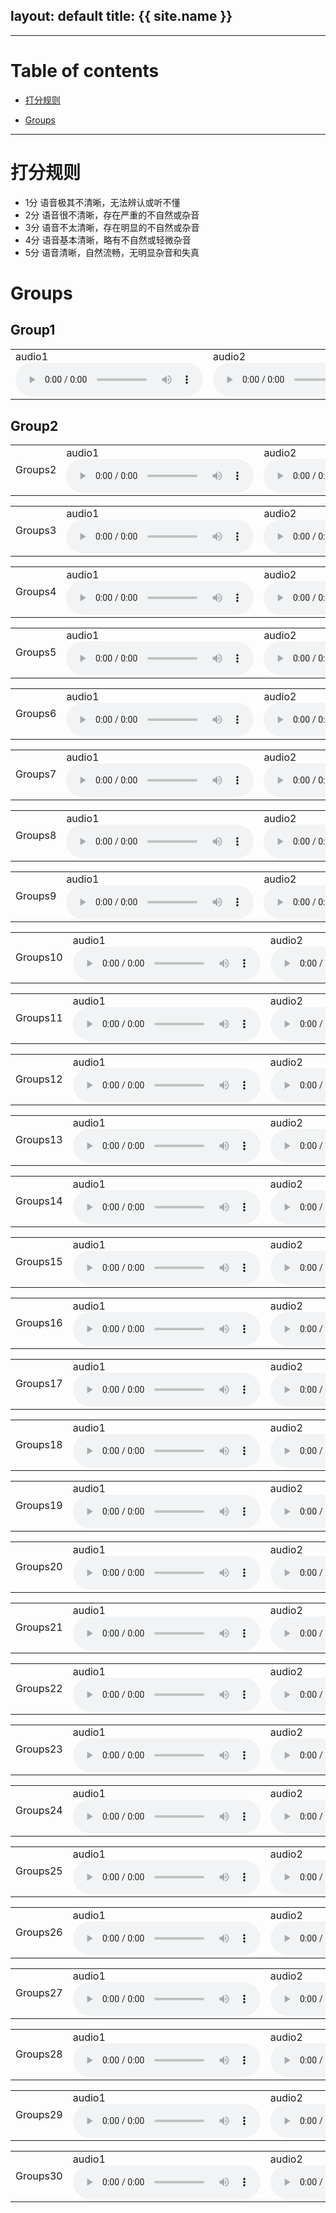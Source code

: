 layout: default
title: {{ site.name }}
---

---

# Table of contents

* [打分规则](#rules)
<!-- * [Model Description](#model) -->
* [Groups](#groups)

---

<a name="rules"></a>
# 打分规则
* 1分	语音极其不清晰，无法辨认或听不懂
* 2分	语音很不清晰，存在严重的不自然或杂音
* 3分	语音不太清晰，存在明显的不自然或杂音
* 4分	语音基本清晰，略有不自然或轻微杂音
* 5分	语音清晰，自然流畅，无明显杂音和失真


<!-- <a name="model"></a>
# Model Description -->

<a name="groups"></a>
# Groups
## Group1
<table>
  <tbody>
    <tr>
    </tr>
    <tr>
      <td> audio1 <audio src="https://github.com/JoyW12138/samples-for-MOS/blob/master/group1/0_generated_MelGAN.wav" controls></td>
      <td> audio2 <audio src="https://github.com/JoyW12138/samples-for-MOS/blob/master/group1/0_generated_Noskip-32.wav" controls></td>
      <td> audio3 <audio src="https://github.com/JoyW12138/samples-for-MOS/blob/master/group1/0_generated_Skipv2-32-residual-16842-2s.wav" controls></td>
      <td> audio4 <audio src="https://github.com/JoyW12138/samples-for-MOS/blob/master/group1/0_generated_Skipv2-32.wav" controls></td>
      <td> audio5 <audio src="https://github.com/JoyW12138/samples-for-MOS/blob/master/group1/0_original.wav" controls></td>
    </tr>
  </tbody>
  <colgroup>
  </colgroup>
</table>

## Group2
<table>
  <tbody>
    <tr>
    </tr>
    <tr>
      <td>Groups2</td>
      <td> audio1 <audio src="https://github.com/JoyW12138/samples-for-MOS/blob/master/group2/1_generated_MelGAN.wav" controls></td>
      <td> audio2 <audio src="https://github.com/JoyW12138/samples-for-MOS/blob/master/group2/1_generated_Noskip-32.wav" controls></td>
      <td> audio3 <audio src="https://github.com/JoyW12138/samples-for-MOS/blob/master/group2/1_generated_Skipv2-32-residual-16842-2s.wav" controls></td>
      <td> audio4 <audio src="https://github.com/JoyW12138/samples-for-MOS/blob/master/group2/1_generated_Skipv2-32.wav" controls></td>
      <td> audio5 <audio src="https://github.com/JoyW12138/samples-for-MOS/blob/master/group2/1_original.wav" controls></td>
    </tr>
  </tbody>
  <colgroup>
  </colgroup>
</table>

<table>
  <tbody>
    <tr>
    </tr>
    <tr>
      <td>Groups3</td>
      <td> audio1 <audio src="https://github.com/JoyW12138/samples-for-MOS/blob/master/group3/2_generated_MelGAN.wav" controls></td>
      <td> audio2 <audio src="https://github.com/JoyW12138/samples-for-MOS/blob/master/group3/2_generated_Noskip-32.wav" controls></td>
      <td> audio3 <audio src="https://github.com/JoyW12138/samples-for-MOS/blob/master/group3/2_generated_Skipv2-32-residual-16842-2s.wav" controls></td>
      <td> audio4 <audio src="https://github.com/JoyW12138/samples-for-MOS/blob/master/group3/2_generated_Skipv2-32.wav" controls></td>
      <td> audio5 <audio src="https://github.com/JoyW12138/samples-for-MOS/blob/master/group3/2_original.wav" controls></td>
    </tr>
  </tbody>
  <colgroup>
  </colgroup>

<table>
  <tbody>
    <tr>
    </tr>
    <tr>
      <td>Groups4</td>
      <td> audio1 <audio src="https://github.com/changtaoli/samples/raw/main/dccrn_-10/speaker_19/sample_13.wav" controls></td>
      <td> audio2 <audio src="https://github.com/changtaoli/samples/raw/main/dccrn_stft/speaker_19/sample_13.wav" controls></td>
      <td> audio3 <audio src="https://github.com/changtaoli/samples/raw/main/direct/speaker_19/sample_13.wav" controls></td>
      <td> audio4 <audio src="https://github.com/changtaoli/samples/raw/main/dpt/speaker_19/sample_13.wav" controls></td>
      <td> audio5 <audio src="https://github.com/changtaoli/samples/raw/main/dpt/speaker_17/sample_18.wav" controls></td>
    </tr>
  </tbody>
  <colgroup>
  </colgroup>

<table>
  <tbody>
    <tr>
    </tr>
    <tr>
      <td>Groups5</td>
      <td> audio1 <audio src="https://github.com/changtaoli/samples/raw/main/dccrn_-10/speaker_22/sample_16.wav" controls></td>
      <td> audio2 <audio src="https://github.com/changtaoli/samples/raw/main/dccrn_stft/speaker_22/sample_16.wav" controls></td>
      <td> audio3 <audio src="https://github.com/changtaoli/samples/raw/main/direct/speaker_22/sample_16.wav" controls></td>
      <td> audio4 <audio src="https://github.com/changtaoli/samples/raw/main/dpt/speaker_22/sample_16.wav" controls></td>
      <td> audio5 <audio src="https://github.com/changtaoli/samples/raw/main/dpt/speaker_17/sample_18.wav" controls></td>
    </tr>
  </tbody>
  <colgroup>
  </colgroup>

<table>
  <tbody>
    <tr>
    </tr>
    <tr>
      <td>Groups6</td>
      <td> audio1 <audio src="https://github.com/changtaoli/samples/raw/main/dccrn_-10/speaker_3/sample_1.wav" controls></td>
      <td> audio2 <audio src="https://github.com/changtaoli/samples/raw/main/dccrn_stft/speaker_3/sample_1.wav" controls></td>
      <td> audio3 <audio src="https://github.com/changtaoli/samples/raw/main/direct/speaker_3/sample_1.wav" controls></td>
      <td> audio4 <audio src="https://github.com/changtaoli/samples/raw/main/dpt/speaker_3/sample_1.wav" controls></td>
      <td> audio5 <audio src="https://github.com/changtaoli/samples/raw/main/dpt/speaker_17/sample_18.wav" controls></td>
    </tr>
  </tbody>
  <colgroup>
  </colgroup>

<table>
  <tbody>
    <tr>
    </tr>
    <tr>
      <td>Groups7</td>
      <td> audio1 <audio src="https://github.com/changtaoli/samples/raw/main/dccrn_-10/speaker_1/sample_1.wav" controls></td>
      <td> audio2 <audio src="https://github.com/changtaoli/samples/raw/main/dccrn_stft/speaker_1/sample_1.wav" controls></td>
      <td> audio3 <audio src="https://github.com/changtaoli/samples/raw/main/direct/speaker_1/sample_1.wav" controls></td>
      <td> audio4 <audio src="https://github.com/changtaoli/samples/raw/main/dpt/speaker_1/sample_1.wav" controls></td>
      <td> audio5 <audio src="https://github.com/changtaoli/samples/raw/main/dpt/speaker_17/sample_18.wav" controls></td>
    </tr>
  </tbody>
  <colgroup>
  </colgroup>

<table>
  <tbody>
    <tr>
    </tr>
    <tr>
      <td>Groups8</td>
      <td> audio1 <audio src="https://github.com/changtaoli/samples/raw/main/dccrn_-10/speaker_13/sample_24.wav" controls></td>
      <td> audio2 <audio src="https://github.com/changtaoli/samples/raw/main/dccrn_stft/speaker_13/sample_24.wav" controls></td>
      <td> audio3 <audio src="https://github.com/changtaoli/samples/raw/main/direct/speaker_13/sample_24.wav" controls></td>
      <td> audio4 <audio src="https://github.com/changtaoli/samples/raw/main/dpt/speaker_13/sample_24.wav" controls></td>
      <td> audio5 <audio src="https://github.com/changtaoli/samples/raw/main/dpt/speaker_17/sample_18.wav" controls></td>
    </tr>
  </tbody>
  <colgroup>
  </colgroup>

<table>
  <tbody>
    <tr>
    </tr>
    <tr>
      <td>Groups9</td>
      <td> audio1 <audio src="https://github.com/changtaoli/samples/raw/main/dccrn_-10/speaker_17/sample_41.wav" controls></td>
      <td> audio2 <audio src="https://github.com/changtaoli/samples/raw/main/dccrn_stft/speaker_17/sample_41.wav" controls></td>
      <td> audio3 <audio src="https://github.com/changtaoli/samples/raw/main/direct/speaker_17/sample_41.wav" controls></td>
      <td> audio4 <audio src="https://github.com/changtaoli/samples/raw/main/dpt/speaker_17/sample_41.wav" controls></td>
      <td> audio5 <audio src="https://github.com/changtaoli/samples/raw/main/dpt/speaker_17/sample_18.wav" controls></td>
    </tr>
  </tbody>
  <colgroup>
  </colgroup>

<table>
  <tbody>
    <tr>
    </tr>
    <tr>
      <td>Groups10</td>
      <td> audio1 <audio src="https://github.com/changtaoli/samples/raw/main/dccrn_-10/speaker_19/sample_20.wav" controls></td>
      <td> audio2 <audio src="https://github.com/changtaoli/samples/raw/main/dccrn_stft/speaker_19/sample_20.wav" controls></td>
      <td> audio3 <audio src="https://github.com/changtaoli/samples/raw/main/direct/speaker_19/sample_20.wav" controls></td>
      <td> audio4 <audio src="https://github.com/changtaoli/samples/raw/main/dpt/speaker_19/sample_20.wav" controls></td>
      <td> audio5 <audio src="https://github.com/changtaoli/samples/raw/main/dpt/speaker_17/sample_18.wav" controls></td>
    </tr>
  </tbody>
  <colgroup>
  </colgroup>

<table>
  <tbody>
    <tr>
    </tr>
    <tr>
      <td>Groups11</td>
      <td> audio1 <audio src="https://github.com/changtaoli/samples/raw/main/dccrn_-10/speaker_22/sample_22.wav" controls></td>
      <td> audio2 <audio src="https://github.com/changtaoli/samples/raw/main/dccrn_stft/speaker_22/sample_22.wav" controls></td>
      <td> audio3 <audio src="https://github.com/changtaoli/samples/raw/main/direct/speaker_22/sample_22.wav" controls></td>
      <td> audio4 <audio src="https://github.com/changtaoli/samples/raw/main/dpt/speaker_22/sample_22.wav" controls></td>
      <td> audio5 <audio src="https://github.com/changtaoli/samples/raw/main/dpt/speaker_17/sample_18.wav" controls></td>
    </tr>
  </tbody>
  <colgroup>
  </colgroup>

<table>
  <tbody>
    <tr>
    </tr>
    <tr>
      <td>Groups12</td>
      <td> audio1 <audio src="https://github.com/changtaoli/samples/raw/main/dccrn_-10/speaker_3/sample_12.wav" controls></td>
      <td> audio2 <audio src="https://github.com/changtaoli/samples/raw/main/dccrn_stft/speaker_3/sample_12.wav" controls></td>
      <td> audio3 <audio src="https://github.com/changtaoli/samples/raw/main/direct/speaker_3/sample_12.wav" controls></td>
      <td> audio4 <audio src="https://github.com/changtaoli/samples/raw/main/dpt/speaker_3/sample_12.wav" controls></td>
      <td> audio5 <audio src="https://github.com/changtaoli/samples/raw/main/dpt/speaker_17/sample_18.wav" controls></td>
    </tr>
  </tbody>
  <colgroup>
  </colgroup>

<table>
  <tbody>
    <tr>
    </tr>
    <tr>
      <td>Groups13</td>
      <td> audio1 <audio src="https://github.com/changtaoli/samples/raw/main/dccrn_-10/speaker_1/sample_15.wav" controls></td>
      <td> audio2 <audio src="https://github.com/changtaoli/samples/raw/main/dccrn_stft/speaker_1/sample_15.wav" controls></td>
      <td> audio3 <audio src="https://github.com/changtaoli/samples/raw/main/direct/speaker_1/sample_15.wav" controls></td>
      <td> audio4 <audio src="https://github.com/changtaoli/samples/raw/main/dpt/speaker_1/sample_15.wav" controls></td>
      <td> audio5 <audio src="https://github.com/changtaoli/samples/raw/main/dpt/speaker_17/sample_18.wav" controls></td>
    </tr>
  </tbody>
  <colgroup>
  </colgroup>

<table>
  <tbody>
    <tr>
    </tr>
    <tr>
      <td>Groups14</td>
      <td> audio1 <audio src="https://github.com/changtaoli/samples/raw/main/dccrn_-10/speaker_13/sample_27.wav" controls></td>
      <td> audio2 <audio src="https://github.com/changtaoli/samples/raw/main/dccrn_stft/speaker_13/sample_27.wav" controls></td>
      <td> audio3 <audio src="https://github.com/changtaoli/samples/raw/main/direct/speaker_13/sample_27.wav" controls></td>
      <td> audio4 <audio src="https://github.com/changtaoli/samples/raw/main/dpt/speaker_13/sample_27.wav" controls></td>
      <td> audio5 <audio src="https://github.com/changtaoli/samples/raw/main/dpt/speaker_17/sample_18.wav" controls></td>
    </tr>
  </tbody>
  <colgroup>
  </colgroup>

<table>
  <tbody>
    <tr>
    </tr>
    <tr>
      <td>Groups15</td>
      <td> audio1 <audio src="https://github.com/changtaoli/samples/raw/main/dccrn_-10/speaker_17/sample_5.wav" controls></td>
      <td> audio2 <audio src="https://github.com/changtaoli/samples/raw/main/dccrn_stft/speaker_17/sample_5.wav" controls></td>
      <td> audio3 <audio src="https://github.com/changtaoli/samples/raw/main/direct/speaker_17/sample_5.wav" controls></td>
      <td> audio4 <audio src="https://github.com/changtaoli/samples/raw/main/dpt/speaker_17/sample_5.wav" controls></td>
      <td> audio5 <audio src="https://github.com/changtaoli/samples/raw/main/dpt/speaker_17/sample_18.wav" controls></td>
    </tr>
  </tbody>
  <colgroup>
  </colgroup>

<table>
  <tbody>
    <tr>
    </tr>
    <tr>
      <td>Groups16</td>
      <td> audio1 <audio src="https://github.com/changtaoli/samples/raw/main/dccrn_-10/speaker_19/sample_21.wav" controls></td>
      <td> audio2 <audio src="https://github.com/changtaoli/samples/raw/main/dccrn_stft/speaker_19/sample_21.wav" controls></td>
      <td> audio3 <audio src="https://github.com/changtaoli/samples/raw/main/direct/speaker_19/sample_21.wav" controls></td>
      <td> audio4 <audio src="https://github.com/changtaoli/samples/raw/main/dpt/speaker_19/sample_21.wav" controls></td>
      <td> audio5 <audio src="https://github.com/changtaoli/samples/raw/main/dpt/speaker_17/sample_18.wav" controls></td>
    </tr>
  </tbody>
  <colgroup>
  </colgroup>

<table>
  <tbody>
    <tr>
    </tr>
    <tr>
      <td>Groups17</td>
      <td> audio1 <audio src="https://github.com/changtaoli/samples/raw/main/dccrn_-10/speaker_22/sample_3.wav" controls></td>
      <td> audio2 <audio src="https://github.com/changtaoli/samples/raw/main/dccrn_stft/speaker_22/sample_3.wav" controls></td>
      <td> audio3 <audio src="https://github.com/changtaoli/samples/raw/main/direct/speaker_22/sample_3.wav" controls></td>
      <td> audio4 <audio src="https://github.com/changtaoli/samples/raw/main/dpt/speaker_22/sample_3.wav" controls></td>
      <td> audio5 <audio src="https://github.com/changtaoli/samples/raw/main/dpt/speaker_17/sample_18.wav" controls></td>
    </tr>
  </tbody>
  <colgroup>
  </colgroup>

<table>
  <tbody>
    <tr>
    </tr>
    <tr>
      <td>Groups18</td>
      <td> audio1 <audio src="https://github.com/changtaoli/samples/raw/main/dccrn_-10/speaker_3/sample_22.wav" controls></td>
      <td> audio2 <audio src="https://github.com/changtaoli/samples/raw/main/dccrn_stft/speaker_3/sample_22.wav" controls></td>
      <td> audio3 <audio src="https://github.com/changtaoli/samples/raw/main/direct/speaker_3/sample_22.wav" controls></td>
      <td> audio4 <audio src="https://github.com/changtaoli/samples/raw/main/dpt/speaker_3/sample_22.wav" controls></td>
      <td> audio5 <audio src="https://github.com/changtaoli/samples/raw/main/dpt/speaker_17/sample_18.wav" controls></td>
  </tbody>
  <colgroup>
  </colgroup>

<table>
  <tbody>
    <tr>
    </tr>
    <tr>
      <td>Groups19</td>
      <td> audio1 <audio src="https://github.com/changtaoli/samples/raw/main/dccrn_-10/speaker_1/sample_22.wav" controls></td>
      <td> audio2 <audio src="https://github.com/changtaoli/samples/raw/main/dccrn_stft/speaker_1/sample_22.wav" controls></td>
      <td> audio3 <audio src="https://github.com/changtaoli/samples/raw/main/direct/speaker_1/sample_22.wav" controls></td>
      <td> audio4 <audio src="https://github.com/changtaoli/samples/raw/main/dpt/speaker_1/sample_22.wav" controls></td>
      <td> audio5 <audio src="https://github.com/changtaoli/samples/raw/main/dpt/speaker_17/sample_18.wav" controls></td>
    </tr>
  </tbody>
  <colgroup>
  </colgroup>

<table>
  <tbody>
    <tr>
    </tr>
    <tr>
      <td>Groups20</td>
      <td> audio1 <audio src="https://github.com/changtaoli/samples/raw/main/dccrn_-10/speaker_13/sample_35.wav" controls></td>
      <td> audio2 <audio src="https://github.com/changtaoli/samples/raw/main/dccrn_stft/speaker_13/sample_35.wav" controls></td>
      <td> audio3 <audio src="https://github.com/changtaoli/samples/raw/main/direct/speaker_13/sample_35.wav" controls></td>
      <td> audio4 <audio src="https://github.com/changtaoli/samples/raw/main/dpt/speaker_13/sample_35.wav" controls></td>
      <td> audio5 <audio src="https://github.com/changtaoli/samples/raw/main/dpt/speaker_17/sample_18.wav" controls></td>
    </tr>
  </tbody>
  <colgroup>
  </colgroup>

<table>
  <tbody>
    <tr>
    </tr>
    <tr>
      <td>Groups21</td>
      <td> audio1 <audio src="https://github.com/changtaoli/samples/raw/main/dccrn_-10/speaker_17/sample_51.wav" controls></td>
      <td> audio2 <audio src="https://github.com/changtaoli/samples/raw/main/dccrn_stft/speaker_17/sample_51.wav" controls></td>
      <td> audio3 <audio src="https://github.com/changtaoli/samples/raw/main/direct/speaker_17/sample_51.wav" controls></td>
      <td> audio4 <audio src="https://github.com/changtaoli/samples/raw/main/dpt/speaker_17/sample_51.wav" controls></td>
      <td> audio5 <audio src="https://github.com/changtaoli/samples/raw/main/dpt/speaker_17/sample_18.wav" controls></td>
    </tr>
  </tbody>
  <colgroup>
  </colgroup>

<table>
  <tbody>
    <tr>
    </tr>
    <tr>
      <td>Groups22</td>
      <td> audio1 <audio src="https://github.com/changtaoli/samples/raw/main/dccrn_-10/speaker_19/sample_24.wav" controls></td>
      <td> audio2 <audio src="https://github.com/changtaoli/samples/raw/main/dccrn_stft/speaker_19/sample_24.wav" controls></td>
      <td> audio3 <audio src="https://github.com/changtaoli/samples/raw/main/direct/speaker_19/sample_24.wav" controls></td>
      <td> audio4 <audio src="https://github.com/changtaoli/samples/raw/main/dpt/speaker_19/sample_24.wav" controls></td>
      <td> audio5 <audio src="https://github.com/changtaoli/samples/raw/main/dpt/speaker_17/sample_18.wav" controls></td>
    </tr>
  </tbody>
  <colgroup>
  </colgroup>

<table>
  <tbody>
    <tr>
    </tr>
    <tr>
      <td>Groups23</td>
      <td> audio1 <audio src="https://github.com/changtaoli/samples/raw/main/dccrn_-10/speaker_22/sample_31.wav" controls></td>
      <td> audio2 <audio src="https://github.com/changtaoli/samples/raw/main/dccrn_stft/speaker_22/sample_31.wav" controls></td>
      <td> audio3 <audio src="https://github.com/changtaoli/samples/raw/main/direct/speaker_22/sample_31.wav" controls></td>
      <td> audio4 <audio src="https://github.com/changtaoli/samples/raw/main/dpt/speaker_22/sample_31.wav" controls></td>
      <td> audio5 <audio src="https://github.com/changtaoli/samples/raw/main/dpt/speaker_17/sample_18.wav" controls></td>
    </tr>
  </tbody>
  <colgroup>
  </colgroup>

<table>
  <tbody>
    <tr>
    </tr>
    <tr>
      <td>Groups24</td>
      <td> audio1 <audio src="https://github.com/changtaoli/samples/raw/main/dccrn_-10/speaker_3/sample_26.wav" controls></td>
      <td> audio2 <audio src="https://github.com/changtaoli/samples/raw/main/dccrn_stft/speaker_3/sample_26.wav" controls></td>
      <td> audio3 <audio src="https://github.com/changtaoli/samples/raw/main/direct/speaker_3/sample_26.wav" controls></td>
      <td> audio4 <audio src="https://github.com/changtaoli/samples/raw/main/dpt/speaker_3/sample_26.wav" controls></td>
      <td> audio5 <audio src="https://github.com/changtaoli/samples/raw/main/dpt/speaker_17/sample_18.wav" controls></td>
    </tr>
  </tbody>
  <colgroup>
  </colgroup>

<table>
  <tbody>
    <tr>
    </tr>
    <tr>
      <td>Groups25</td>
      <td> audio1 <audio src="https://github.com/changtaoli/samples/raw/main/dccrn_-10/speaker_1/sample_23.wav" controls></td>
      <td> audio2 <audio src="https://github.com/changtaoli/samples/raw/main/dccrn_stft/speaker_1/sample_23.wav" controls></td>
      <td> audio3 <audio src="https://github.com/changtaoli/samples/raw/main/direct/speaker_1/sample_23.wav" controls></td>
      <td> audio4 <audio src="https://github.com/changtaoli/samples/raw/main/dpt/speaker_1/sample_23.wav" controls></td>
      <td> audio5 <audio src="https://github.com/changtaoli/samples/raw/main/dpt/speaker_17/sample_18.wav" controls></td>
    </tr>
  </tbody>
  <colgroup>
  </colgroup>

<table>
  <tbody>
    <tr>
    </tr>
    <tr>
      <td>Groups26</td>
      <td> audio1 <audio src="https://github.com/changtaoli/samples/raw/main/dccrn_-10/speaker_13/sample_36.wav" controls></td>
      <td> audio2 <audio src="https://github.com/changtaoli/samples/raw/main/dccrn_stft/speaker_13/sample_36.wav" controls></td>
      <td> audio3 <audio src="https://github.com/changtaoli/samples/raw/main/direct/speaker_13/sample_36.wav" controls></td>
      <td> audio4 <audio src="https://github.com/changtaoli/samples/raw/main/dpt/speaker_13/sample_36.wav" controls></td>
      <td> audio5 <audio src="https://github.com/changtaoli/samples/raw/main/dpt/speaker_17/sample_18.wav" controls></td>
    </tr>
  </tbody>
  <colgroup>
  </colgroup>

<table>
  <tbody>
    <tr>
    </tr>
    <tr>
      <td>Groups27</td>
      <td> audio1 <audio src="https://github.com/changtaoli/samples/raw/main/dccrn_-10/speaker_17/sample_53.wav" controls></td>
      <td> audio2 <audio src="https://github.com/changtaoli/samples/raw/main/dccrn_stft/speaker_17/sample_53.wav" controls></td>
      <td> audio3 <audio src="https://github.com/changtaoli/samples/raw/main/direct/speaker_17/sample_53.wav" controls></td>
      <td> audio4 <audio src="https://github.com/changtaoli/samples/raw/main/dpt/speaker_17/sample_53.wav" controls></td>
      <td> audio5 <audio src="https://github.com/changtaoli/samples/raw/main/dpt/speaker_17/sample_18.wav" controls></td>
    </tr>
  </tbody>
  <colgroup>
  </colgroup>

<table>
  <tbody>
    <tr>
    </tr>
    <tr>
      <td>Groups28</td>
      <td> audio1 <audio src="https://github.com/changtaoli/samples/raw/main/dccrn_-10/speaker_19/sample_28.wav" controls></td>
      <td> audio2 <audio src="https://github.com/changtaoli/samples/raw/main/dccrn_stft/speaker_19/sample_28.wav" controls></td>
      <td> audio3 <audio src="https://github.com/changtaoli/samples/raw/main/direct/speaker_19/sample_28.wav" controls></td>
      <td> audio4 <audio src="https://github.com/changtaoli/samples/raw/main/dpt/speaker_19/sample_28.wav" controls></td>
      <td> audio5 <audio src="https://github.com/changtaoli/samples/raw/main/dpt/speaker_17/sample_18.wav" controls></td>
    </tr>
  </tbody>
  <colgroup>
  </colgroup>

<table>
  <tbody>
    <tr>
    </tr>
    <tr>
      <td>Groups29</td>
      <td> audio1 <audio src="https://github.com/changtaoli/samples/raw/main/dccrn_-10/speaker_22/sample_32.wav" controls></td>
      <td> audio2 <audio src="https://github.com/changtaoli/samples/raw/main/dccrn_stft/speaker_22/sample_32.wav" controls></td>
      <td> audio3 <audio src="https://github.com/changtaoli/samples/raw/main/direct/speaker_22/sample_32.wav" controls></td>
      <td> audio4 <audio src="https://github.com/changtaoli/samples/raw/main/dpt/speaker_22/sample_32.wav" controls></td>
      <td> audio5 <audio src="https://github.com/changtaoli/samples/raw/main/dpt/speaker_17/sample_18.wav" controls></td>
    </tr>
  </tbody>
  <colgroup>
  </colgroup>

<table>
  <tbody>
    <tr>
    </tr>
    <tr>
      <td>Groups30</td>
      <td> audio1 <audio src="https://github.com/changtaoli/samples/raw/main/dccrn_-10/speaker_3/sample_27.wav" controls></td>
      <td> audio2 <audio src="https://github.com/changtaoli/samples/raw/main/dccrn_stft/speaker_3/sample_27.wav" controls></td>
      <td> audio3 <audio src="https://github.com/changtaoli/samples/raw/main/direct/speaker_3/sample_27.wav" controls></td>
      <td> audio4 <audio src="https://github.com/changtaoli/samples/raw/main/dpt/speaker_3/sample_27.wav" controls></td>
      <td> audio5 <audio src="https://github.com/changtaoli/samples/raw/main/dpt/speaker_17/sample_18.wav" controls></td>
    </tr>
  </tbody>
  <colgroup>
  </colgroup>
</table>
